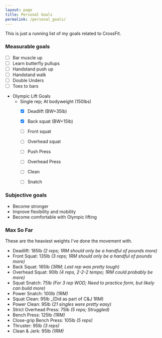```yaml
---
layout: page
title: Personal Goals
permalink: /personal_goals/
---
```


This is just a running list of my goals related to CrossFit.

### Measurable goals
- [ ] Bar muscle up
- [ ] Learn butterfly pullups
- [ ] Handstand push up
- [ ] Handstand walk
- [ ] Double Unders
- [ ] Toes to bars
- Olympic Lift Goals
    - Single rep; At bodyweight (150lbs)
        - [X] Deadlift (BW+35lb)
        - [X] Back squat (BW+15lb)
        - [ ] Front squat
        - [ ] Overhead squat
        - [ ] Push Press
        - [ ] Overhead Press
        - [ ] Clean
        - [ ] Snatch


### Subjective goals
- Become stronger
- Improve flexibility and mobility
- Become comfortable with Olympic lifting


### Max So Far

These are the heaviest weights I've done the movement with.

- Deadlift: 185lb _(2 reps; 1RM should only be a handful of pounds more)_
- Front Squat: 135lb _(3 reps; 1RM should only be a handful of pounds more)_
- Back Squat: 165lb _(3RM; Last rep was pretty tough)_
- Overhead Squat: 90lb _(4 reps, 2-2-2 tempo; 1RM could probably be more)_
- Squat Snatch: 75lb _(For 3 rep WOD; Need to practice form, but likely can build more)_
- Power Snatch: 100lb _(1RM)_
- Squat Clean: 95lb _(Did as part of C&J 1RM)
- Power Clean: 95lb _(21 singles were pretty easy)_
- Strict Overhead Press: 75lb _(5 reps; Struggled)_
- Bench Press: 125lb _(1RM)_
- Close-grip Bench Press: 105lb _(5 reps)_
- Thruster: 95lb _(3 reps)_
- Clean & Jerk: 95lb _(1RM)_

